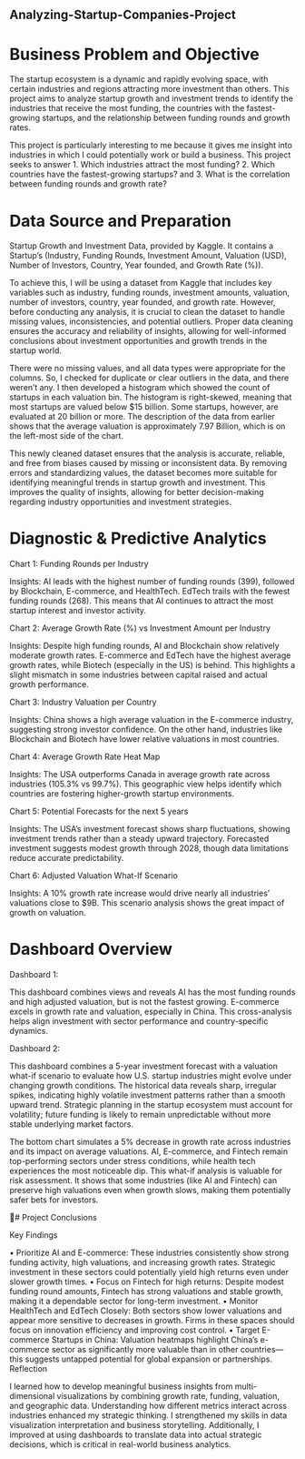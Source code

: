## Analyzing-Startup-Companies-Project


# Business Problem and Objective

The startup ecosystem is a dynamic and rapidly evolving space, with certain industries and regions attracting more investment than others. This project aims to analyze startup growth and investment trends to identify the industries that receive the most funding, the countries with the fastest-growing startups, and the relationship between funding rounds and growth rates.

This project is particularly interesting to me because it gives me insight into industries in which I could potentially work or build a business. This project seeks to answer 1. Which industries attract the most funding? 2. Which countries have the fastest-growing startups? and 3. What is the correlation between funding rounds and growth rate?



# Data Source and Preparation

Startup Growth and Investment Data, provided by Kaggle. It contains a Startup’s (Industry, Funding Rounds, Investment Amount, Valuation (USD), Number of Investors, Country, Year founded, and Growth Rate (%)).

To achieve this, I will be using a dataset from Kaggle that includes key variables such as industry, funding rounds, investment amounts, valuation, number of investors, country, year founded, and growth rate. However, before conducting any analysis, it is crucial to clean the dataset to handle missing values, inconsistencies, and potential outliers. Proper data cleaning ensures the accuracy and reliability of insights, allowing for well-informed conclusions about investment opportunities and growth trends in the startup world.

There were no missing values, and all data types were appropriate for the columns. So, I checked for duplicate or clear outliers in the data, and there weren’t any. I then developed a histogram which showed the count of startups in each valuation bin. The histogram is right-skewed, meaning that most startups are valued below $15 billion. Some startups, however, are evaluated at 20 billion or more. The description of the data from earlier shows that the average valuation is approximately 7.97 Billion, which is on the left-most side of the chart.

This newly cleaned dataset ensures that the analysis is accurate, reliable, and free from biases caused by missing or inconsistent data. By removing errors and standardizing values, the dataset becomes more suitable for identifying meaningful trends in startup growth and investment. This improves the quality of insights, allowing for better decision-making regarding industry opportunities and investment strategies.

# Diagnostic & Predictive Analytics

Chart 1: Funding Rounds per Industry



Insights: AI leads with the highest number of funding rounds (399), followed by Blockchain, E-commerce, and HealthTech. EdTech trails with the fewest funding rounds (268). This means that AI continues to attract the most startup interest and investor activity.

Chart 2: Average Growth Rate (%) vs Investment Amount per Industry



Insights: Despite high funding rounds, AI and Blockchain show relatively moderate growth rates. E-commerce and EdTech have the highest average growth rates, while Biotech (especially in the US) is behind. This highlights a slight mismatch in some industries between capital raised and actual growth performance.

Chart 3: Industry Valuation per Country



Insights: China shows a high average valuation in the E-commerce industry, suggesting strong investor confidence. On the other hand, industries like Blockchain and Biotech have lower relative valuations in most countries.

Chart 4: Average Growth Rate Heat Map



Insights: The USA outperforms Canada in average growth rate across industries (105.3% vs 99.7%). This geographic view helps identify which countries are fostering higher-growth startup environments.

Chart 5: Potential Forecasts for the next 5 years



Insights: The USA’s investment forecast shows sharp fluctuations, showing investment trends rather than a steady upward trajectory. Forecasted investment suggests modest growth through 2028, though data limitations reduce accurate predictability.

Chart 6: Adjusted Valuation What-If Scenario



Insights: A 10% growth rate increase would drive nearly all industries’ valuations close to $9B. This scenario analysis shows the great impact of growth on valuation.

 



# Dashboard Overview

Dashboard 1:



This dashboard combines views and reveals AI has the most funding rounds and high adjusted valuation, but is not the fastest growing. E-commerce excels in growth rate and valuation, especially in China. This cross-analysis helps align investment with sector performance and country-specific dynamics.

Dashboard 2:



This dashboard combines a 5-year investment forecast with a valuation what-if scenario to evaluate how U.S. startup industries might evolve under changing growth conditions. The historical data reveals sharp, irregular spikes, indicating highly volatile investment patterns rather than a smooth upward trend. Strategic planning in the startup ecosystem must account for volatility; future funding is likely to remain unpredictable without more stable underlying market factors.

The bottom chart simulates a 5% decrease in growth rate across industries and its impact on average valuations. AI, E-commerce, and Fintech remain top-performing sectors under stress conditions, while health tech experiences the most noticeable dip. This what-if analysis is valuable for risk assessment. It shows that some industries (like AI and Fintech) can preserve high valuations even when growth slows, making them potentially safer bets for investors.

 

# Project Conclusions

Key Findings

• Prioritize AI and E-commerce: These industries consistently show strong funding activity, high valuations, and increasing growth rates. Strategic investment in these sectors could potentially yield high returns even under slower growth times.
• Focus on Fintech for high returns: Despite modest funding round amounts, Fintech has strong valuations and stable growth, making it a dependable sector for long-term investment.
• Monitor HealthTech and EdTech Closely: Both sectors show lower valuations and appear more sensitive to decreases in growth. Firms in these spaces should focus on innovation efficiency and improving cost control.
• Target E-commerce Startups in China: Valuation heatmaps highlight China’s e-commerce sector as significantly more valuable than in other countries—this suggests untapped potential for global expansion or partnerships.
Reflection

I learned how to develop meaningful business insights from multi-dimensional visualizations by combining growth rate, funding, valuation, and geographic data. Understanding how different metrics interact across industries enhanced my strategic thinking. I strengthened my skills in data visualization interpretation and business storytelling. Additionally, I improved at using dashboards to translate data into actual strategic decisions, which is critical in real-world business analytics.
